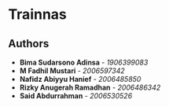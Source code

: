 # Trainnas

## Authors

* **Bima Sudarsono Adinsa** - *1906399083*
* **M Fadhil Mustari** - *2006597342*
* **Nafidz Abiyyu Hanief** - *2006485850*
* **Rizky Anugerah Ramadhan** - *2006486342*
* **Said Abdurrahman** - *2006530526*
